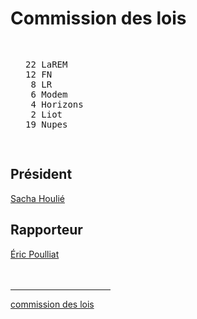 Commission des lois
===================


<pre class="composition">

22 LaREM
12 FN
 8 LR
 6 Modem
 4 Horizons
 2 Liot
19 Nupes

</pre>


Président
---------

[Sacha Houlié][président]


Rapporteur
-----------

[Éric Poulliat][rapporteur]


<hr class="separator">

[commission des lois][officiel]



<style>
.separator {
	width: 10rem;
	margin: 3rem 0 auto;
}
.composition {
	display: inline-block;
	text-align: left;
}
.composition {
	margin-left: 1.5rem;
}
</style>

[président]: https://www.assemblee-nationale.fr/dyn/deputes/PA722150
[rapporteur]: https://www.assemblee-nationale.fr/dyn/deputes/PA719600
[officiel]: https://www.assemblee-nationale.fr/dyn/16/organes/commissions-permanentes/lois/composition

[photo.poulliat]: https://www2.assemblee-nationale.fr/static/tribun/16/photos/carre/719600.jpg
[photo.houlie]: https://www2.assemblee-nationale.fr/static/tribun/16/photos/carre/722150.jpg
